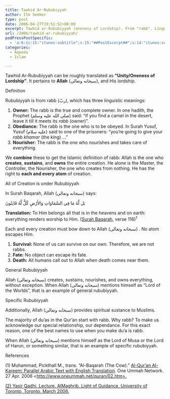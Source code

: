 ```yaml
---
title: Tawhid Ar-Rububiyyah
author: Ilm Seeker
type: post
date: 2006-04-27T19:51:52+00:00
excerpt: Tawhid ar-Rububiyyah (oneness of Lordship). From "rabb". Linguistic definition. Allah creates, sustains, and nourishes. General and specific rububiyyah.
url: /2006/tawhid-ar-rububiyyah/
podPressPostSpecific:
  - 'a:6:{s:15:"itunes:subtitle";s:15:"##PostExcerpt##";s:14:"itunes:summary";s:15:"##PostExcerpt##";s:15:"itunes:keywords";s:17:"##WordPressCats##";s:13:"itunes:author";s:10:"##Global##";s:15:"itunes:explicit";s:2:"No";s:12:"itunes:block";s:2:"No";}'
categories:
  - Aqeeda
  - Islam

---
```

Tawhid Ar-Rububiyyah can be roughly translated as **&#8220;Unity/Oneness of Lordship&#8221;**. It pertains to **Allah** (سبحانه وتعالى), and His lordship.

<div class="miniTitle">
  Definition
</div>

Rububiyyah is from rabb (ربّ), which has three linguistic meanings:

  1. **Owner:** The rabb is the true and complete owner. In one hadith, the Prophet (صلي الله عليه وسلم) said: &#8220;if you find a camel in the desert, leave it till it meets its _rabb_ (owner)&#8221;.
  2. **Obediance:** The rabb is the one who is to be obeyed. In Surah Yusuf, Yusuf (عليه سلام) said to one of the prisoners: &#8220;you&#8217;re going to give your _rabb khamar_ (the king) &#8230;&#8221;
  3. **Nourisher:** The rabb is the one who nourishes and takes care of everything.

We **combine** these to get the Islamic definition of rabb: Allah is the one who **creates**, **sustains**, and **owns** the entire creation. He alone is the Master, the Controller, the Nourisher, the one who creates from nothing. He has the right to **each and every atom** of creation.

<div class="miniTitle">
  All of Creation is under Rububiyyah
</div>

In Surah Baqarah, Allah (سبحانه وتعالى) says:

<div class="quran">
  بَل لَّهُ مَا فِي السَّمَاوَاتِ وَالأَرْضِ كُلٌّ لَّهُ قَانِتُونَ
</div>

**Translation:** To Him belongs all that is in the heavens and on earth: everything renders worship to Him. ([Surah Baqarah][1], verse 116)<sup>1</sup>

Each and every creation must bow down to Allah (سبحانه وتعالى) . No atom escapes Him.

  1. **Survival:** None of us can survive on our own. Therefore, we are not rabbs.
  2. **Fate:** No object can escape its fate.
  3. **Death:** All humans call out to Allah when death comes near them.

<div class="miniTitle">
  General Rububiyyah
</div>

Allah (سبحانه وتعالى) creates, sustains, nourishes, and owns everything, without exception. When Allah (سبحانه وتعالى) mentions himself as &#8220;Lord of the Worlds&#8221;, that is an example of general rububiyyah.

<div class="miniTitle">
  Specific Rububiyyah
</div>

Additionally, Allah (سبحانه وتعالى) provides spiritual sustance to Muslims.

The majority of du&#8217;as in the Qur&#8217;an start with rabb. Why rabb? To make us acknowledge our special relationship, our dependance. For this exact reason, <span class="gem">one of the best names to use when you make du&#8217;a is rabb.</span>

When Allah (سبحانه وتعالى) mentions himself as the Lord of Musa or the Lord of Harun, or something similar, that is an example of specific rububiyyah.

<div id="referencesTitle">
  References
</div>

<p class="reference">
  (1) Muhammad, Pickthall M., trans. “Al-Baqarah (The Cow).” <u>Al-Qur’an Al-Kareem: Parallel Arabic Text with English Translation</u>. One Ummah Network. 27 Apr. 2006 <<a href="http://www.oneummah.net/quran/02.htm">http://www.oneummah.net/quran/02.htm</a><a href="http://www.oneummah.net/quran/03.htm" />>.
</p>

<p class="reference">
  (2) Yasir Qadhi. Lecture. AlMaghrib. Light of Guidance. University of Toronto, Toronto. March 2006.
</p>

 [1]: http://www.oneummah.net/quran/02.htm